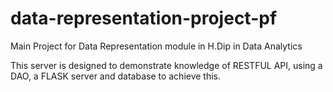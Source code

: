 # data-representation-project-pf
Main Project for Data Representation module in H.Dip in Data Analytics

This server is designed to demonstrate knowledge of RESTFUL API, using a DAO, a FLASK server and database to achieve this.


